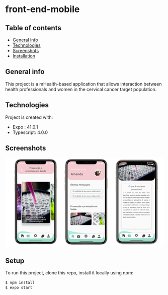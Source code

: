 # front-end-mobile

## Table of contents
* [General info](#general-info)
* [Technologies](#technologies)
* [Screenshots](#screenshots)
* [Installation](#setup)

## General info
This project is a mHealth-based application that allows interaction between health professionals and women in the cervical cancer target population.
	
## Technologies
Project is created with:
* Expo : 41.0.1
* Typescript: 4.0.0

## Screenshots

<div>
  <img src="screenshot.png">
</div>

	
## Setup
To run this project, clone this repo, install it locally using npm:

```
$ npm install
$ expo start
```
